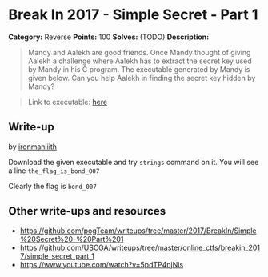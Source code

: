# Break In 2017 - Simple Secret - Part 1


**Category:** Reverse
**Points:** 100
**Solves:** (TODO)
**Description:**

> Mandy and Aalekh are good friends. Once Mandy thought of giving Aalekh a challenge where Aalekh has to extract the secret key used by Mandy in his C program.
> The executable generated by Mandy is given below. Can you help Aalekh in finding the secret key hidden by Mandy? 

> Link to executable: [here](https://goo.gl/GS1Clr)

## Write-up

by [ironmaniiith](https://github.com/ironmaniiith)

Download the given executable and try `strings` command on it. You will see a line `the_flag_is_bond_007`

Clearly the flag is `bond_007`

## Other write-ups and resources
* https://github.com/pogTeam/writeups/tree/master/2017/BreakIn/Simple%20Secret%20-%20Part%201
* https://github.com/USCGA/writeups/tree/master/online_ctfs/breakin_2017/simple_secret_part_1
* https://www.youtube.com/watch?v=5pdTP4njNis

